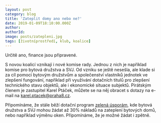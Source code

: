 ```yaml
---
layout: post
category: blog
title: 'Zateplit domy ano nebo ne?'
date: 2019-01-09T18:10:00.000Z
author:
authorId:
image: posts/zatepleni.jpg
tags: [životníprostředí, klub, koalice]
---
```


Určitě ano, finance jsou připravené.

S novou koalicí vznikají i nové komise rady. Jednou z nich je například komise pro bytová družstva a SVJ. Od vzniku se ještě nesešla, ale klade si za cíl pomoci bytovým družstvům a společenství vlastníků jednotek ve zlepšení fungování, například při využívání dotačních titulů pro zlepšení technického stavu objektů, ale i ekonomické situace subjektů. Pirátským členem je zastupitel Karel Ptáček, můžete se na něj obracet s dotazy na e-mail na karel.ptacek@praha8.cz.

Připomínáme, že stále běží dotační program [zelená úsporám](https://www.novazelenausporam.cz/nabidka-dotaci/bytove-domy-zatepleni-zdroje/), kde bytová družstva a SVJ mohou žádat až 30% nákladů na zateplení bytových domů, nebo například výměnu oken. Připomínáme, že je možné žádat i zpětně.

<!-- vim:set spell spelllang=cs,en: -->
